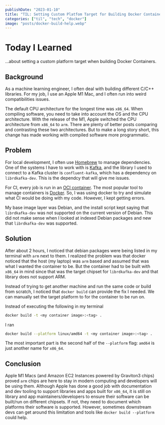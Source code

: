 ```yaml
---
publishDate: "2023-01-10"
title: "TIL: Setting Custom Platfom Target for Building Docker Containers"
categories: ["til", "tech", "docker"]
image: "posts/docker-build-help.webp"
---
```


# Today I Learned

...about setting a custom platform target when building Docker Containers.

## Background

As a machine learning engineer, I often deal with building different C/C++ libraries. For my job, I use an Apple M1 Mac, and I often run into weird compatibilities issues.

The default CPU architecture for the longest time was `x86_64`. When compiling software, you need to take into account the OS and the CPU architecture. With the release of the M1, Apple switched the CPU architecture from `x86_64` to `arm`. There are plenty of better posts comparing and contrasting these two architectures. But to make a long story short, this change has made working with compiled software more programmatic.

## Problem

For local development, I often use [Homebrew](https://brew.sh/) to manage dependencies. One of the systems I have to work with is [Kafka](https://kafka.apache.org/), and the library I used to connect to a Kafka cluster is `confluent-kafka`, which has a dependency on `librdkafka-dev`. This is the dependcy that will give me issues.

For CI, every job is run in an [OCI container](https://www.docker.com/resources/what-container/). The most popular tool to manage containers is [Docker](https://www.docker.com/). So, I was using docker to try and simulate what CI would be doing with my code. However, I kept getting errors.

My base image layer was Debian, and the install script kept saying that `librdkafka-dev` was not supported on the current version of Debian. This did not make sense when I looked at indexed Debian packages and new that `librdkafka-dev` was supported.

## Solution

After about 2 hours, I noticed that debian packages were being listed in my terminal with `arm` next to them. I realized the problem was that docker noticed that the host (my laptop) was `arm` based and assumed that was what I wanted the container to be. But the container had to be built with `x86_64` in mind since that was the target chipset for `librdkafka-dev` and that library does not support ARM.

Instead of trying to get another machine and run the same code or build from scratch, I noticed that `docker build` can provide the fix I needed. We can manually set the target platform to for the container to be run on.

Instead of executing the following in my terminal

```bash
docker build -t <my container image>:<tag> .

```

I ran

```bash
docker build --platform linux/amd64 -t <my container image>:<tag> .
```

The most important part is the second half of the `--platform` flag: `amd64` is just another name for `x86_64`.

## Conclusion

Apple M1 Macs (and Amazon EC2 Instances powered by Graviton3 chips) proved `arm` chips are here to stay in modern computing and developers will be using them. Although Apple has done a good job with documentation and dev tooling to support libraries and apps built for `x86_64`, it is still on library and app maintainers/developers to ensure their software can be built/run on different chipsets. If not, they need to document which platforms their software is supported. However, sometimes downstream devs can get around this limitation and tools like `docker build --platform` could help.
